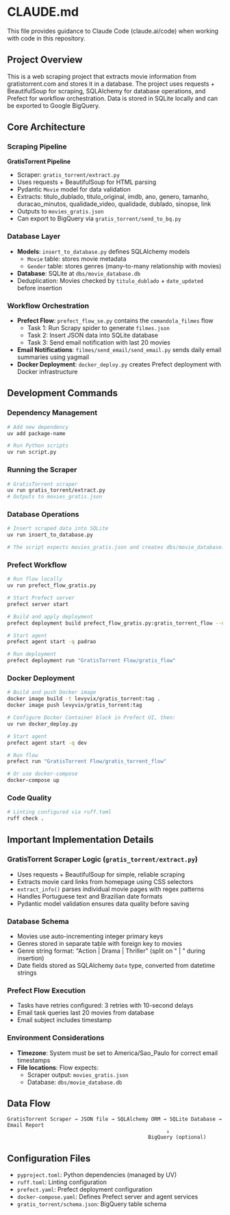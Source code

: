 # CLAUDE.md

This file provides guidance to Claude Code (claude.ai/code) when working with code in this repository.

## Project Overview

This is a web scraping project that extracts movie information from gratistorrent.com and stores it in a database. The project uses requests + BeautifulSoup for scraping, SQLAlchemy for database operations, and Prefect for workflow orchestration. Data is stored in SQLite locally and can be exported to Google BigQuery.

## Core Architecture

### Scraping Pipeline

**GratisTorrent Pipeline**
- Scraper: `gratis_torrent/extract.py`
- Uses requests + BeautifulSoup for HTML parsing
- Pydantic `Movie` model for data validation
- Extracts: titulo_dublado, titulo_original, imdb, ano, genero, tamanho, duracao_minutos, qualidade_video, qualidade, dublado, sinopse, link
- Outputs to `movies_gratis.json`
- Can export to BigQuery via `gratis_torrent/send_to_bq.py`

### Database Layer

- **Models**: `insert_to_database.py` defines SQLAlchemy models
  - `Movie` table: stores movie metadata
  - `Gender` table: stores genres (many-to-many relationship with movies)
- **Database**: SQLite at `dbs/movie_database.db`
- Deduplication: Movies checked by `titulo_dublado` + `date_updated` before insertion

### Workflow Orchestration

- **Prefect Flow**: `prefect_flow_se.py` contains the `comandola_filmes` flow
  - Task 1: Run Scrapy spider to generate `filmes.json`
  - Task 2: Insert JSON data into SQLite database
  - Task 3: Send email notification with last 20 movies
- **Email Notifications**: `filmes/send_email/send_email.py` sends daily email summaries using yagmail
- **Docker Deployment**: `docker_deploy.py` creates Prefect deployment with Docker infrastructure

## Development Commands

### Dependency Management
```bash
# Add new dependency
uv add package-name

# Run Python scripts
uv run script.py
```

### Running the Scraper

```bash
# GratisTorrent scraper
uv run gratis_torrent/extract.py
# Outputs to movies_gratis.json
```

### Database Operations

```bash
# Insert scraped data into SQLite
uv run insert_to_database.py

# The script expects movies_gratis.json and creates dbs/movie_database.db
```

### Prefect Workflow

```bash
# Run flow locally
uv run prefect_flow_gratis.py

# Start Prefect server
prefect server start

# Build and apply deployment
prefect deployment build prefect_flow_gratis.py:gratis_torrent_flow --name gratis_flow -q padrao --apply

# Start agent
prefect agent start -q padrao

# Run deployment
prefect deployment run "GratisTorrent Flow/gratis_flow"
```

### Docker Deployment

```bash
# Build and push Docker image
docker image build -t levyvix/gratis_torrent:tag .
docker image push levyvix/gratis_torrent:tag

# Configure Docker Container block in Prefect UI, then:
uv run docker_deploy.py

# Start agent
prefect agent start -q dev

# Run flow
prefect run "GratisTorrent Flow/gratis_torrent_flow"

# Or use docker-compose
docker-compose up
```

### Code Quality

```bash
# Linting configured via ruff.toml
ruff check .
```

## Important Implementation Details

### GratisTorrent Scraper Logic (`gratis_torrent/extract.py`)

- Uses requests + BeautifulSoup for simple, reliable scraping
- Extracts movie card links from homepage using CSS selectors
- `extract_info()` parses individual movie pages with regex patterns
- Handles Portuguese text and Brazilian date formats
- Pydantic model validation ensures data quality before saving

### Database Schema

- Movies use auto-incrementing integer primary keys
- Genres stored in separate table with foreign key to movies
- Genre string format: "Action | Drama | Thriller" (split on " | " during insertion)
- Date fields stored as SQLAlchemy `Date` type, converted from datetime strings

### Prefect Flow Execution

- Tasks have retries configured: 3 retries with 10-second delays
- Email task queries last 20 movies from database
- Email subject includes timestamp

### Environment Considerations

- **Timezone**: System must be set to America/Sao_Paulo for correct email timestamps
- **File locations**: Flow expects:
  - Scraper output: `movies_gratis.json`
  - Database: `dbs/movie_database.db`

## Data Flow

```
GratisTorrent Scraper → JSON file → SQLAlchemy ORM → SQLite Database → Email Report
                                                    ↓
                                              BigQuery (optional)
```

## Configuration Files

- `pyproject.toml`: Python dependencies (managed by UV)
- `ruff.toml`: Linting configuration
- `prefect.yaml`: Prefect deployment configuration
- `docker-compose.yaml`: Defines Prefect server and agent services
- `gratis_torrent/schema.json`: BigQuery table schema
